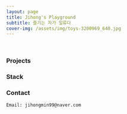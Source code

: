 ```yaml
---
layout: page
title: Jihong's Playground 
subtitle: 즐기는 자가 일류다
cover-img: /assets/img/toys-3200969_640.jpg
---
```


<br/>

### Projects   
   
### Stack


### Contact

```
Email: jihongmin99@naver.com 
```
